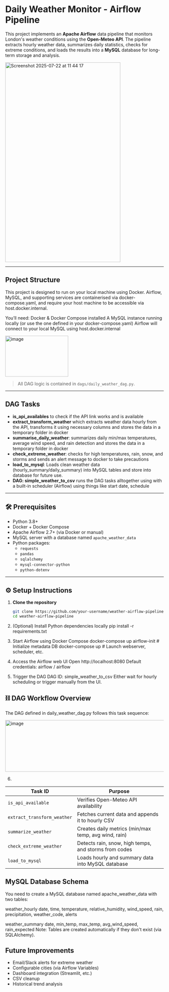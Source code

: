 # Daily Weather Monitor - Airflow Pipeline

This project implements an **Apache Airflow** data pipeline that monitors London's weather conditions using the **Open-Meteo API**. The pipeline extracts hourly weather data, summarizes daily statistics, checks for extreme conditions, and loads the results into a **MySQL** database for long-term storage and analysis.

<img width="366" height="635" alt="Screenshot 2025-07-22 at 11 44 17" src="https://github.com/user-attachments/assets/79220eba-6165-4565-94b0-ac4b89e71f22" />

---
## Project Structure
This project is designed to run on your local machine using Docker. Airflow, MySQL, and supporting services are containerised via docker-compose.yaml, and require your host machine to be accessible via host.docker.internal.


You’ll need:
Docker & Docker Compose installed
A MySQL instance running locally (or use the one defined in your docker-compose.yaml)
Airflow will connect to your local MySQL using host.docker.internal

<img width="200" height="130" alt="image" src="https://github.com/user-attachments/assets/f8b93203-3ea2-4500-b8e5-9b4b8486248c" />


>  All DAG logic is contained in `dags/daily_weather_dag.py`.

---

## DAG Tasks 

- **is_api_availables** to check if the API link works and is available
- **extract_transform_weather** which extracts weather data hourly from the API, transforms it using necessary columns and stores the data in a temporary folder in docker
- **summarise_daily_weather**:  summarizes daily min/max temperatures, average wind speed, and rain detection and stores the data in a temporary folder in docker
- **check_extreme_weather**: checks for high temperatures, rain, snow, and storms and sends an alert message to docker to take precautions 
- **load_to_mysql**: Loads clean weather data (hourly_summary/daily_summary) into MySQL tables and store into database for future use.
- **DAG: simple_weather_to_csv** runs the DAG tasks alltogether using with a built-in scheduler (Airflow) using things like start date, schedule

---

## 🛠️ Prerequisites

- Python 3.8+
- Docker + Docker Compose
- Apache Airflow 2.7+ (via Docker or manual)
- MySQL server with a database named `apache_weather_data`
- Python packages:
  - `requests`
  - `pandas`
  - `sqlalchemy`
  - `mysql-connector-python`
  - `python-dotenv`

---

## ⚙️ Setup Instructions

1. **Clone the repository**

   ```bash
   git clone https://github.com/your-username/weather-airflow-pipeline.git
   cd weather-airflow-pipeline

2. (Optional) Install Python dependencies locally
pip install -r requirements.txt

3. Start Airflow using Docker Compose
docker-compose up airflow-init   # Initialize metadata DB
docker-compose up                # Launch webserver, scheduler, etc.

4. Access the Airflow web UI
Open http://localhost:8080
Default credentials: airflow / airflow

5. Trigger the DAG
DAG ID: simple_weather_to_csv
Either wait for hourly scheduling or trigger manually from the UI.


## ⛓️ DAG Workflow Overview
The DAG defined in daily_weather_dag.py follows this task sequence:

<img width="1212" height="164" alt="image" src="https://github.com/user-attachments/assets/9e7c3a5d-f568-475d-a420-8c6c8f2d8a1b" />


6. 
| Task ID                     | Purpose                                               |
| --------------------------- | ----------------------------------------------------- |
| `is_api_available`          | Verifies Open-Meteo API availability                  |
| `extract_transform_weather` | Fetches current data and appends it to hourly CSV     |
| `summarize_weather`         | Creates daily metrics (min/max temp, avg wind, rain)  |
| `check_extreme_weather`     | Detects rain, snow, high temps, and storms from codes |
| `load_to_mysql`             | Loads hourly and summary data into MySQL database     |


##  MySQL Database Schema
You need to create a MySQL database named apache_weather_data with two tables:

weather_hourly
date, time, temperature, relative_humidity, wind_speed, rain, precipitation, weather_code, alerts

weather_summary
date, min_temp, max_temp, avg_wind_speed, rain_expected
Note: Tables are created automatically if they don't exist (via SQLAlchemy).


## Future Improvements
- Email/Slack alerts for extreme weather
- Configurable cities (via Airflow Variables)
- Dashboard integration (Streamlit, etc.)
- CSV cleanup 
- Historical trend analysis


